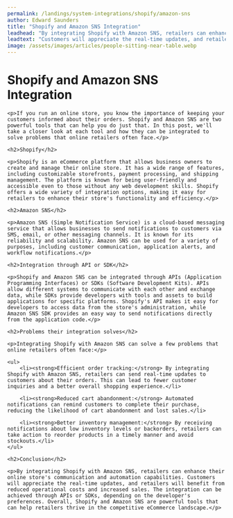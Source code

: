 ```yaml
---
permalink: /landings/system-integrations/shopify/amazon-sns
author: Edward Saunders
title: "Shopify and Amazon SNS Integration"
leadhead: "By integrating Shopify with Amazon SNS, retailers can enhance their online store's communication and automation capabilities"
leadtext: "Customers will appreciate the real-time updates, and retailers will benefit from reduced operational costs and increased sales. The integration can be achieved through APIs or SDKs, depending on the developer's preferences. Overall, Shopify and Amazon SNS are powerful tools that can help retailers thrive in the competitive eCommerce landscape."
image: /assets/images/articles/people-sitting-near-table.webp
---
```

<div class="arttext">
	<h1>Shopify and Amazon SNS Integration</h1>

	<p>If you run an online store, you know the importance of keeping your customers informed about their orders. Shopify and Amazon SNS are two powerful tools that can help you do just that. In this post, we'll take a closer look at each tool and how they can be integrated to solve problems that online retailers often face.</p>

	<h2>Shopify</h2>

	<p>Shopify is an eCommerce platform that allows business owners to create and manage their online store. It has a wide range of features, including customizable storefronts, payment processing, and shipping management. The platform is known for being user-friendly and accessible even to those without any web development skills. Shopify offers a wide variety of integration options, making it easy for retailers to enhance their store's functionality and efficiency.</p>

	<h2>Amazon SNS</h2>

	<p>Amazon SNS (Simple Notification Service) is a cloud-based messaging service that allows businesses to send notifications to customers via SMS, email, or other messaging channels. It is known for its reliability and scalability. Amazon SNS can be used for a variety of purposes, including customer communication, application alerts, and workflow notifications.</p>

	<h2>Integration through API or SDK</h2>

	<p>Shopify and Amazon SNS can be integrated through APIs (Application Programming Interfaces) or SDKs (Software Development Kits). APIs allow different systems to communicate with each other and exchange data, while SDKs provide developers with tools and assets to build applications for specific platforms. Shopify's API makes it easy for developers to access data from the store's administration, while Amazon SNS SDK provides an easy way to send notifications directly from the application code.</p>

	<h2>Problems their integration solves</h2>

	<p>Integrating Shopify with Amazon SNS can solve a few problems that online retailers often face:</p>

	<ul>
		<li><strong>Efficient order tracking:</strong> By integrating Shopify with Amazon SNS, retailers can send real-time updates to customers about their orders. This can lead to fewer customer inquiries and a better overall shopping experience.</li>

		<li><strong>Reduced cart abandonment:</strong> Automated notifications can remind customers to complete their purchase, reducing the likelihood of cart abandonment and lost sales.</li>

		<li><strong>Better inventory management:</strong> By receiving notifications about low inventory levels or backorders, retailers can take action to reorder products in a timely manner and avoid stockouts.</li>
	</ul>

	<h2>Conclusion</h2>

	<p>By integrating Shopify with Amazon SNS, retailers can enhance their online store's communication and automation capabilities. Customers will appreciate the real-time updates, and retailers will benefit from reduced operational costs and increased sales. The integration can be achieved through APIs or SDKs, depending on the developer's preferences. Overall, Shopify and Amazon SNS are powerful tools that can help retailers thrive in the competitive eCommerce landscape.</p>

</div>
